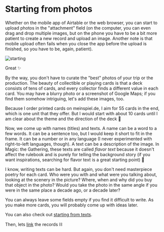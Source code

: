 Starting from photos
========

Whether on the mobile app of Airtable or the web browser, you can start to upload photos in the "attachment" field (on the computer, you can even drag and drop multiple images, but on the phone you have to be a bit more patient to create a new record and upload an image. Another note is that mobile upload often fails when you close the app before the upload is finished, so you have to be, again, patient).

![starting](https://cdn.glitch.global/61984d65-52b6-418b-b420-2547b4acca3d/airtable-photos.png?v=1693756744806)

Great :sparkles:

By the way, you don't have to curate the "best" photos of your trip or the production. The beauty of collectible or playing cards is that a deck consists of tens of cards, and every collector finds a different value in each card. You may have a blurry photo or a screenshot of Google Maps; if you find them somehow intriguing, let's add these images, too.

Because I order printed cards on meinspiel.de, I aim for 55 cards in the end, which is one unit that they offer. But I would start with about 10 cards until I am clear about the theme and the direction of the deck :compass:

Now, we come up with names (titles) and texts. A name can be a word to a few words. It can be a sentence too, but I would keep it short to fit in the frame. It can be a number or in any language (I never experimented with right-to-left languages, though). A text can be a description of the image. In Magic: the Gathering, these texts are called *flavor text* because it doesn't affect the rulebook and is purely for telling the background story (if you want inspirations, searching for flavor text is a great starting point) :ice_cream:

I know, writing texts can be hard. But again, you don't need masterpiece poetry for each card. Who were you with and what were you talking about, looking at the scenery in the picture? Where, when and why did you buy that object in the photo? Would you take the photo in the same angle if you were in the same place a decade ago, or a decade later?

You can always leave some fields empty if you find it difficult to write. As you make more cards, you will probably come up with ideas later.

You can also check out [starting from texts](#doc/texts).

Then, lets [link](#doc/links) the records :chains:
